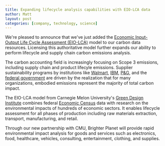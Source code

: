 ```yaml
---
title: Expanding lifecycle analysis capabilities with EIO-LCA data
author: Matt
layout: post
categories: [company, technology, science]
---
```


We're pleased to announce that we've just added the [Economic Input-Output Life Cycle Assessment (EIO-LCA)](http://www.eiolca.net/) model to our carbon data resources. Licensing this authoritative model further expands our ability to perform lifecycle and supply chain carbon emissions analysis.

The carbon accounting field is increasingly focusing on Scope 3 emissions, including supply chain and product lifecyle emissions. Supplier sustainability programs by institutions like [Walmart](http://walmartstores.com/sustainability/9292.aspx), [IBM](http://www-03.ibm.com/press/us/en/pressrelease/27174.wss), [P&G](http://www.pgsupplier.com/environmental-sustainability-scorecard), and the [federal government](http://www.whitehouse.gov/the_press_office/President-Obama-signs-an-Executive-Order-Focused-on-Federal-Leadership-in-Environmental-Energy-and-Economic-Performance) are driven by the realization that for many organizations, embodied emissions represent the majority of total carbon impact.

The EIO-LCA model from Carnegie Melon University's [Green Design Institute](http://gdi.ce.cmu.edu/) combines federal [Economic Census](http://www.census.gov/econ/census07/) data with research on the environmental impacts of hundreds of economic sectors. It enables lifecycle assessment for all phases of production including raw materials extraction, transport, manufacturing, and retail.

Through our new partnership with CMU, Brighter Planet will provide rapid environmental impact analysis for goods and services such as electronics, food, healthcare, vehicles, consulting, entertainment, clothing, and supplies.
